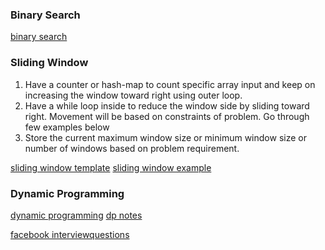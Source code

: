 
### Binary Search

[binary search](https://leetcode.com/discuss/general-discussion/786126/python-powerful-ultimate-binary-search-template-solved-many-problems)

### Sliding Window

1. Have a counter or hash-map to count specific array input and keep on increasing the window toward right using outer loop.
1. Have a while loop inside to reduce the window side by sliding toward right. Movement will be based on constraints of problem. Go through few examples below
1. Store the current maximum window size or minimum window size or number of windows based on problem requirement.

[sliding window template](https://leetcode.com/discuss/general-discussion/657507/Sliding-Window-for-Beginners-Problems-or-Template-or-Sample-Solutions)
[sliding window example](https://leetcode.com/problems/fruit-into-baskets/discuss/170740/JavaC%2B%2BPython-Sliding-Window-for-K-Elements)

### Dynamic Programming

[dynamic programming](https://leetcode.com/discuss/general-discussion/458695/Dynamic-Programming-Patterns)
[dp notes](https://leetcode.com/discuss/general-discussion/475924/my-experience-and-notes-for-learning-dp)

[facebook interviewquestions](https://leetcode.com/discuss/interview-question/675445/facebook-interview-experiences-all-combined-from-lc-till-date-07-jun-2020)